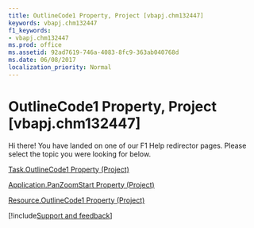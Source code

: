 ```yaml
---
title: OutlineCode1 Property, Project [vbapj.chm132447]
keywords: vbapj.chm132447
f1_keywords:
- vbapj.chm132447
ms.prod: office
ms.assetid: 92ad7619-746a-4083-8fc9-363ab040768d
ms.date: 06/08/2017
localization_priority: Normal
---
```



# OutlineCode1 Property, Project [vbapj.chm132447]

Hi there! You have landed on one of our F1 Help redirector pages. Please select the topic you were looking for below.

[Task.OutlineCode1 Property (Project)](https://msdn.microsoft.com/library/baf79bbb-1325-a320-d7c6-21928d5d29c9%28Office.15%29.aspx)

[Application.PanZoomStart Property (Project)](https://msdn.microsoft.com/library/7e5ff081-c5fb-165e-8ded-bad1c3cdc72a%28Office.15%29.aspx)

[Resource.OutlineCode1 Property (Project)](https://msdn.microsoft.com/library/7ae60245-8135-45cc-a609-fb2df1dfdd11%28Office.15%29.aspx)

[!include[Support and feedback](~/includes/feedback-boilerplate.md)]